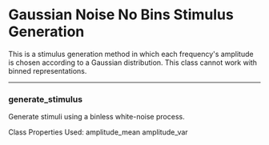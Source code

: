 # Gaussian Noise No Bins Stimulus Generation

This is a stimulus generation method in which each frequency's amplitude is chosen according to a Gaussian distribution. This class cannot work with binned representations.

-------

### generate_stimulus

Generate stimuli using a binless white-noise process.

Class Properties Used:
amplitude_mean
amplitude_var



